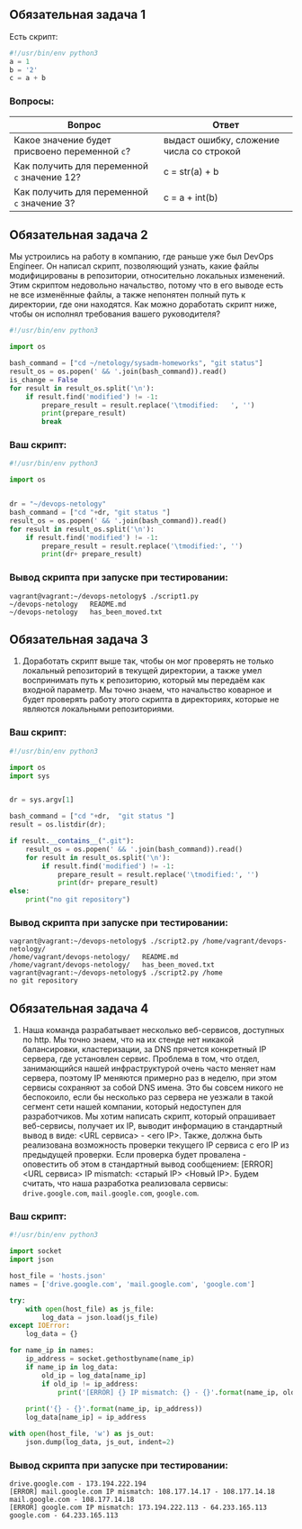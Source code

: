 ## Обязательная задача 1

Есть скрипт:
```python
#!/usr/bin/env python3
a = 1
b = '2'
c = a + b
```

### Вопросы:
| Вопрос  | Ответ |
| ------------- | ------------- |
| Какое значение будет присвоено переменной `c`?  | выдаст ошибку, сложение числа со строкой |
| Как получить для переменной `c` значение 12?  | c = str(a) + b  |
| Как получить для переменной `c` значение 3?  | c = a + int(b)  |

## Обязательная задача 2
Мы устроились на работу в компанию, где раньше уже был DevOps Engineer. Он написал скрипт, позволяющий узнать, какие файлы модифицированы в репозитории, относительно локальных изменений. Этим скриптом недовольно начальство, потому что в его выводе есть не все изменённые файлы, а также непонятен полный путь к директории, где они находятся. Как можно доработать скрипт ниже, чтобы он исполнял требования вашего руководителя?

```python
#!/usr/bin/env python3

import os

bash_command = ["cd ~/netology/sysadm-homeworks", "git status"]
result_os = os.popen(' && '.join(bash_command)).read()
is_change = False
for result in result_os.split('\n'):
    if result.find('modified') != -1:
        prepare_result = result.replace('\tmodified:   ', '')
        print(prepare_result)
        break
```

### Ваш скрипт:
```python
#!/usr/bin/env python3

import os


dr = "~/devops-netology"
bash_command = ["cd "+dr, "git status "]
result_os = os.popen(' && '.join(bash_command)).read()
for result in result_os.split('\n'):
    if result.find('modified') != -1:
        prepare_result = result.replace('\tmodified:', '')
        print(dr+ prepare_result)
```

### Вывод скрипта при запуске при тестировании:
```
vagrant@vagrant:~/devops-netology$ ./script1.py
~/devops-netology   README.md
~/devops-netology   has_been_moved.txt
```

## Обязательная задача 3
1. Доработать скрипт выше так, чтобы он мог проверять не только локальный репозиторий в текущей директории, а также умел воспринимать путь к репозиторию, который мы передаём как входной параметр. Мы точно знаем, что начальство коварное и будет проверять работу этого скрипта в директориях, которые не являются локальными репозиториями.

### Ваш скрипт:
```python
#!/usr/bin/env python3

import os
import sys


dr = sys.argv[1]

bash_command = ["cd "+dr,  "git status "]
result = os.listdir(dr);

if result.__contains__(".git"):
    result_os = os.popen(' && '.join(bash_command)).read()
    for result in result_os.split('\n'):
        if result.find('modified') != -1:
            prepare_result = result.replace('\tmodified:', '')
            print(dr+ prepare_result)
else:
    print("no git repository")
```

### Вывод скрипта при запуске при тестировании:
```
vagrant@vagrant:~/devops-netology$ ./script2.py /home/vagrant/devops-netology/
/home/vagrant/devops-netology/   README.md
/home/vagrant/devops-netology/   has_been_moved.txt
vagrant@vagrant:~/devops-netology$ ./script2.py /home
no git repository
```

## Обязательная задача 4
1. Наша команда разрабатывает несколько веб-сервисов, доступных по http. Мы точно знаем, что на их стенде нет никакой балансировки, кластеризации, за DNS прячется конкретный IP сервера, где установлен сервис. Проблема в том, что отдел, занимающийся нашей инфраструктурой очень часто меняет нам сервера, поэтому IP меняются примерно раз в неделю, при этом сервисы сохраняют за собой DNS имена. Это бы совсем никого не беспокоило, если бы несколько раз сервера не уезжали в такой сегмент сети нашей компании, который недоступен для разработчиков. Мы хотим написать скрипт, который опрашивает веб-сервисы, получает их IP, выводит информацию в стандартный вывод в виде: <URL сервиса> - <его IP>. Также, должна быть реализована возможность проверки текущего IP сервиса c его IP из предыдущей проверки. Если проверка будет провалена - оповестить об этом в стандартный вывод сообщением: [ERROR] <URL сервиса> IP mismatch: <старый IP> <Новый IP>. Будем считать, что наша разработка реализовала сервисы: `drive.google.com`, `mail.google.com`, `google.com`.

### Ваш скрипт:
```python
#!/usr/bin/env python3

import socket
import json

host_file = 'hosts.json'
names = ['drive.google.com', 'mail.google.com', 'google.com']

try:
    with open(host_file) as js_file:
        log_data = json.load(js_file)
except IOError:
    log_data = {}

for name_ip in names:
    ip_address = socket.gethostbyname(name_ip)
    if name_ip in log_data:
        old_ip = log_data[name_ip]
        if old_ip != ip_address:
            print('[ERROR] {} IP mismatch: {} - {}'.format(name_ip, old_ip, ip_address))
            
    print('{} - {}'.format(name_ip, ip_address))
    log_data[name_ip] = ip_address

with open(host_file, 'w') as js_out:
    json.dump(log_data, js_out, indent=2)

```

### Вывод скрипта при запуске при тестировании:
```
drive.google.com - 173.194.222.194
[ERROR] mail.google.com IP mismatch: 108.177.14.17 - 108.177.14.18
mail.google.com - 108.177.14.18
[ERROR] google.com IP mismatch: 173.194.222.113 - 64.233.165.113
google.com - 64.233.165.113

```
